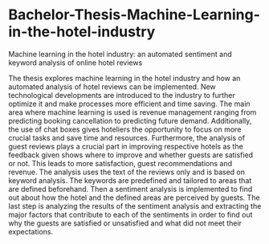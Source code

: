 # Bachelor-Thesis-Machine-Learning-in-the-hotel-industry
Machine learning in the hotel industry: an automated sentiment and keyword analysis of online hotel reviews

The thesis explores machine learning in the hotel industry and how an automated analysis of hotel reviews can be implemented. New technological developments are introduced to the industry to further optimize it and make processes more efficient and time saving. The main area where machine learning is used is revenue management ranging from predicting booking cancellation to predicting future demand. Additionally, the use of chat boxes gives hoteliers the opportunity to focus on more crucial tasks and save time and resources. Furthermore, the analysis of guest reviews plays a crucial part in improving respective hotels as the feedback given shows where to improve and whether guests are satisfied or not. This leads to more satisfaction, guest recommendations and revenue. The analysis uses the text of the reviews only and is based on keyword analysis. The keywords are predefined and tailored to areas that are defined beforehand. Then a sentiment analysis is implemented to find out about how the hotel and the defined areas are perceived by guests. The last step is analyzing the results of the sentiment analysis and extracting the major factors that contribute to each of the sentiments in order to find out why the guests are satisfied or unsatisfied and what did not meet their expectations.
